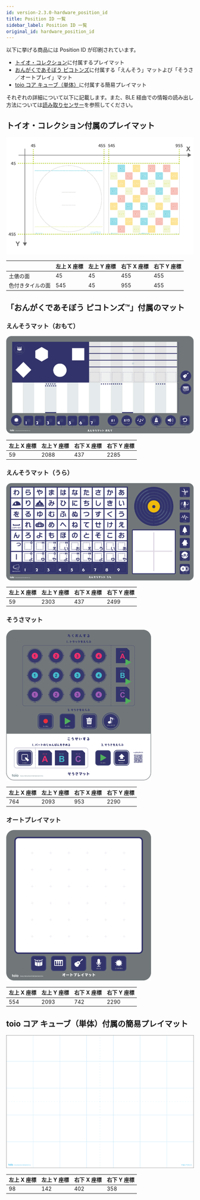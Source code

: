 ```yaml
---
id: version-2.3.0-hardware_position_id
title: Position ID 一覧
sidebar_label: Position ID 一覧
original_id: hardware_position_id
---
```


以下に挙げる商品には Position ID が印刷されています。

- [トイオ・コレクション](https://toio.io/titles/toio-collection.html)に付属するプレイマット
- [おんがくであそぼう ピコトンズ](https://toio.io/titles/picotons.html)に付属する「えんそう」マットよび「そうさ／オートプレイ」マット
- [toio コア キューブ（単体）](https://toio.io/cube/)に付属する簡易プレイマット

それぞれの詳細について以下に記載します。また、BLE 経由での情報の読み出し方法については[読み取りセンサー](./id.md)を参照してください。

## トイオ・コレクション付属のプレイマット

![ID detection coordinate system](assets/id_position_id_coordinate.png)

|                  | 左上 X 座標 | 左上 Y 座標 | 右下 X 座標 | 右下 Y 座標 |
| ---------------- | ----------- | ----------- | ----------- | ----------- |
| 土俵の面         | 45          | 45          | 455         | 455         |
| 色付きタイルの面 | 545         | 45          | 955         | 455         |

## 「おんがくであそぼう&nbsp;ピコトンズ&trade;」付属のマット

### えんそうマット（おもて）

![えんそうマット おもて](assets/id_position_id-picotons_play_front.svg)

| 左上 X 座標 | 左上 Y 座標 | 右下 X 座標 | 右下 Y 座標 |
| ----------- | ----------- | ----------- | ----------- |
| 59          | 2088        | 437         | 2285        |

### えんそうマット（うら）

![えんそうマット うら](assets/id_position_id-picotons_play_back.svg)

| 左上 X 座標 | 左上 Y 座標 | 右下 X 座標 | 右下 Y 座標 |
| ----------- | ----------- | ----------- | ----------- |
| 59          | 2303        | 437         | 2499        |

### そうさマット

![そうさマット](assets/id_position_id-picotons_control.svg)

| 左上 X 座標 | 左上 Y 座標 | 右下 X 座標 | 右下 Y 座標 |
| ----------- | ----------- | ----------- | ----------- |
| 764         | 2093        | 953         | 2290        |

### オートプレイマット

![オートプレイマット](assets/id_position_id-picotons_autoplay.svg)

| 左上 X 座標 | 左上 Y 座標 | 右下 X 座標 | 右下 Y 座標 |
| ----------- | ----------- | ----------- | ----------- |
| 554         | 2093        | 742         | 2290        |

## toio コア キューブ（単体）付属の簡易プレイマット

![toio コア キューブ（単体） 簡易プレイマット](assets/id_illust_cube_playmat.png)

| 左上 X 座標 | 左上 Y 座標 | 右下 X 座標 | 右下 Y 座標 |
| ----------- | ----------- | ----------- | ----------- |
| 98          | 142         | 402         | 358         |
